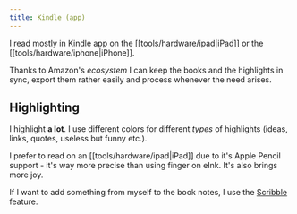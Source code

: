 ```yaml
---
title: Kindle (app)
---
```


I read mostly in Kindle app on the [[tools/hardware/ipad|iPad]] or the [[tools/hardware/iphone|iPhone]].

Thanks to Amazon's _ecosystem_ I can keep the books and the highlights in sync, export them rather easily and process whenever the need arises.

## Highlighting

I highlight **a lot**. I use different colors for different _types_ of highlights (ideas, links, quotes, useless but funny etc.).

I prefer to read on an [[tools/hardware/ipad|iPad]] due to it's Apple Pencil support - it's way more precise than using finger on eInk. It's also brings more joy. 

If I want to add something from myself to the book notes, I use the [Scribble](https://support.apple.com/guide/ipad/ipad355ab2a7/ipados) feature.
